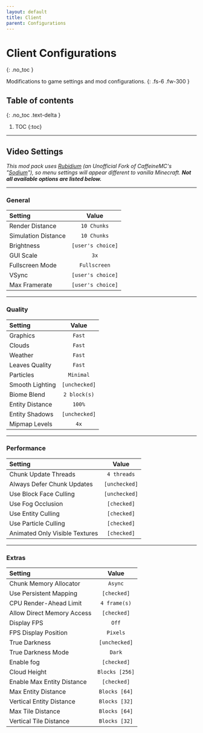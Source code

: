 ```yaml
---
layout: default
title: Client
parent: Configurations
---
```


# Client Configurations
{: .no_toc }

Modifications to game settings and mod configurations.
{: .fs-6 .fw-300 }

## Table of contents
{: .no_toc .text-delta }

1. TOC
{:toc}
---

## Video Settings
*This mod pack uses [Rubidium](https://www.curseforge.com/minecraft/mc-mods/rubidium "Rubidium Curseforge") (an Unofficial Fork of CaffeineMC's "[Sodium](https://www.curseforge.com/minecraft/mc-mods/sodium "Sodium Curseforge")"), so menu settings will appear different to vanilla Minecraft. **Not all available options are listed below.***

---

### General
| Setting | Value |
|:----------------|:---------------:|
| Render Distance | `10 Chunks` |
| Simulation Distance | `10 Chunks` |
| Brightness | `[user's choice]` |
| GUI Scale | `3x` |
| Fullscreen Mode | `Fullscreen` |
| VSync | `[user's choice]` |
| Max Framerate | `[user's choice]` |

---

### Quality
| Setting | Value |
|:----------------|:---------------:|
| Graphics | `Fast` |
| Clouds | `Fast` |
| Weather | `Fast` |
| Leaves Quality | `Fast` |
| Particles | `Minimal` |
| Smooth Lighting | `[unchecked]` |
| Biome Blend | `2 block(s)` |
| Entity Distance | `100%` |
| Entity Shadows | `[unchecked]` |
| Mipmap Levels | `4x` |

---

### Performance
| Setting | Value |
|:----------------|:---------------:|
| Chunk Update Threads | `4 threads` |
| Always Defer Chunk Updates | `[unchecked]` |
| Use Block Face Culling | `[unchecked]` |
| Use Fog Occlusion | `[checked]` |
| Use Entity Culling | `[checked]` |
| Use Particle Culling | `[checked]` |
| Animated Only Visible Textures | `[checked]` |

---

### Extras
| Setting                    | Value           |
|:---------------------------|:---------------:|
| Chunk Memory Allocator     | `Async`         |
| Use Persistent Mapping     | `[checked]`     |
| CPU Render-Ahead Limit     | `4 frame(s)`    |
| Allow Direct Memory Access | `[checked]`     |
| Display FPS                | `Off`           |
| FPS Display Position       | `Pixels`        |
| True Darkness              | `[unchecked]`   |
| True Darkness Mode         | `Dark`          |
| Enable fog                 | `[checked]`     |
| Cloud Height               | `Blocks [256]`  |
| Enable Max Entity Distance | `[checked]`     |
| Max Entity Distance        | `Blocks [64]`   |
| Vertical Entity Distance   | `Blocks [32]`   |
| Max Tile Distance          | `Blocks [64]`   |
| Vertical Tile Distance     | `Blocks [32]`   |